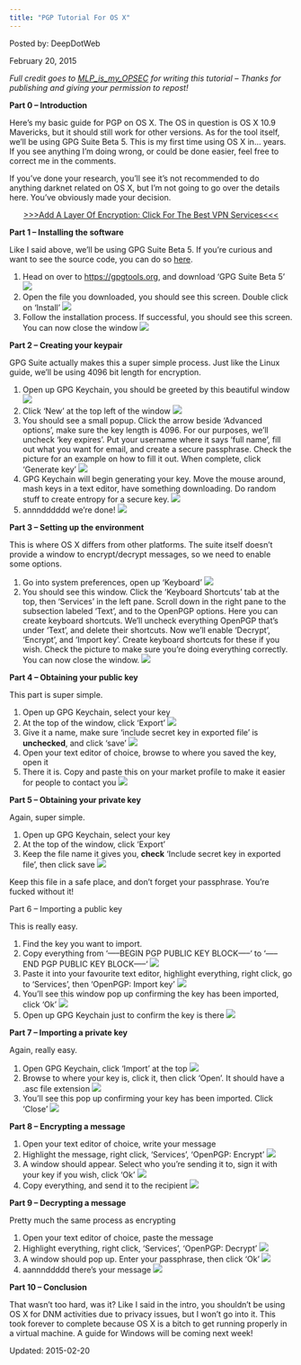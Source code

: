 ```yaml
---
title: "PGP Tutorial For OS X"
---
```



Posted by: DeepDotWeb 

<span>February 20, 2015</span>
    

<div class="usertext-body may-blank-within md-container">
<div class="md">
<p><em>Full credit goes to <a href="http://www.reddit.com/user/MLP_is_my_OPSEC">MLP_is_my_OPSEC</a> for writing this tutorial – Thanks for publishing and giving your permission to repost!</em></p>
<p><strong>Part 0 – Introduction</strong></p>
<p>Here&#8217;s my basic guide for PGP on OS X. The OS in question is OS X 10.9 Mavericks, but it should still work for other versions. As for the tool itself, we&#8217;ll be using GPG Suite Beta 5. This is my first time using OS X in&#8230; years. If you see anything I&#8217;m doing wrong, or could be done easier, feel free to correct me in the comments.</p>
<p>If you&#8217;ve done your research, you&#8217;ll see it&#8217;s not recommended to do anything darknet related on OS X, but I&#8217;m not going to go over the details here. You&#8217;ve obviously made your decision.</p>
<p style="text-align: center;"><a href="https://gir.pub/deepdotweb/vpn-comparison-chart/">&gt;&gt;&gt;Add A Layer Of Encryption: Click For The Best VPN Services&lt;&lt;&lt;</a></p>
<p><strong>Part 1 – Installing the software</strong></p>
<p>Like I said above, we&#8217;ll be using GPG Suite Beta 5. If you&#8217;re curious and want to see the source code, you can do so <a href="https://gpgtools.org/opensource.html">here</a>.</p>
<ol>
<li>Head on over to <a href="https://gpgtools.org">https://gpgtools.org</a>, and download &#8216;GPG Suite Beta 5&#8217; 

<img src="https://gir.pub/deepdotweb/imgs/2015/02/UAQo3Ca1.png">

<li>Open the file you downloaded, you should see this screen. Double click on &#8216;Install&#8217; 

<img src="https://gir.pub/deepdotweb/imgs/2015/02/dV8D0FZ1.png">

<li>Follow the installation process. If successful, you should see this screen. You can now close the window 

<img src="https://gir.pub/deepdotweb/imgs/2015/02/m8qytPb1.png">

</ol>
<p><strong>Part 2 – Creating your keypair</strong></p>
<p>GPG Suite actually makes this a super simple process. Just like the Linux guide, we&#8217;ll be using 4096 bit length for encryption.</p>
<ol>
<li>Open up GPG Keychain, you should be greeted by this beautiful window 

<img src="https://gir.pub/deepdotweb/imgs/2015/02/1xvho3K1.png">

<li>Click &#8216;New&#8217; at the top left of the window 

<img src="https://gir.pub/deepdotweb/imgs/2015/02/JH57cE51.png">

<li>You should see a small popup. Click the arrow beside &#8216;Advanced options&#8217;, make sure the key length is 4096. For our purposes, we&#8217;ll uncheck &#8216;key expires&#8217;. Put your username where it says &#8216;full name&#8217;, fill out what you want for email, and create a secure passphrase. Check the picture for an example on how to fill it out. When complete, click &#8216;Generate key&#8217; 

<img src="https://gir.pub/deepdotweb/imgs/2015/02/UPn7xO41.png">

<li>GPG Keychain will begin generating your key. Move the mouse around, mash keys in a text editor, have something downloading. Do random stuff to create entropy for a secure key. 

<img src="https://gir.pub/deepdotweb/imgs/2015/02/1oFPI101.png">

<li>annndddddd we&#8217;re done! 

<img src="https://gir.pub/deepdotweb/imgs/2015/02/J0HkvZG1.png">

</ol>
<p><strong>Part 3 – Setting up the environment</strong></p>
<p>This is where OS X differs from other platforms. The suite itself doesn&#8217;t provide a window to encrypt/decrypt messages, so we need to enable some options.</p>
<ol>
<li>Go into system preferences, open up &#8216;Keyboard&#8217; 

<img src="https://gir.pub/deepdotweb/imgs/2015/02/EYKyVkn1.png">

<li>You should see this window. Click the &#8216;Keyboard Shortcuts&#8217; tab at the top, then &#8216;Services&#8217; in the left pane. Scroll down in the right pane to the subsection labeled &#8216;Text&#8217;, and to the OpenPGP options. Here you can create keyboard shortcuts. We&#8217;ll uncheck everything OpenPGP that&#8217;s under &#8216;Text&#8217;, and delete their shortcuts. Now we&#8217;ll enable &#8216;Decrypt&#8217;, &#8216;Encrypt&#8217;, and &#8216;Import key&#8217;. Create keyboard shortcuts for these if you wish. Check the picture to make sure you&#8217;re doing everything correctly. You can now close the window. 

<img src="https://gir.pub/deepdotweb/imgs/2015/02/2vQlkq81.png">

</ol>
<p><strong>Part 4 – Obtaining your public key</strong></p>
<p>This part is super simple.</p>
<ol>
<li>Open up GPG Keychain, select your key</li>
<li>At the top of the window, click &#8216;Export&#8217; 

<img src="https://gir.pub/deepdotweb/imgs/2015/02/pvVfw2V1.png">

<li>Give it a name, make sure &#8216;include secret key in exported file&#8217; is <strong>unchecked</strong>, and click &#8216;save&#8217; 

<img src="https://gir.pub/deepdotweb/imgs/2015/02/xwjzDoI1.png">

<li>Open your text editor of choice, browse to where you saved the key, open it</li>
<li>There it is. Copy and paste this on your market profile to make it easier for people to contact you 

<img src="https://gir.pub/deepdotweb/imgs/2015/02/RJhHUWx1.png">

</ol>
<p><strong>Part 5 – Obtaining your private key</strong></p>
<p>Again, super simple.</p>
<ol>
<li>Open up GPG Keychain, select your key</li>
<li>At the top of the window, click &#8216;Export&#8217;</li>
<li>Keep the file name it gives you, <strong>check</strong> &#8216;Include secret key in exported file&#8217;, then click save 

<img src="https://gir.pub/deepdotweb/imgs/2015/02/QSLfhqW1.png">

</ol>
<p>Keep this file in a safe place, and don&#8217;t forget your passphrase. You&#8217;re fucked without it!</p>
<p>Part 6 – Importing a public key</p>
<p>This is really easy.</p>
<ol>
<li>Find the key you want to import.</li>
<li>Copy everything from &#8216;&#8212;&#8211;BEGIN PGP PUBLIC KEY BLOCK&#8212;&#8211;&#8216; to &#8216;&#8212;&#8211;END PGP PUBLIC KEY BLOCK&#8212;&#8211;&#8216; 

<img src="https://gir.pub/deepdotweb/imgs/2015/02/nH6MBYc1.png">

<li>Paste it into your favourite text editor, highlight everything, right click, go to &#8216;Services&#8217;, then &#8216;OpenPGP: Import key&#8217; 

<img src="https://gir.pub/deepdotweb/imgs/2015/02/Uq40mv11.png">

<li>You&#8217;ll see this window pop up confirming the key has been imported, click &#8216;Ok&#8217; 

<img src="https://gir.pub/deepdotweb/imgs/2015/02/CWv0ySL1.png">

<li>Open up GPG Keychain just to confirm the key is there 

<img src="https://gir.pub/deepdotweb/imgs/2015/02/zQYRK9c1.png">

</ol>
<p><strong>Part 7 – Importing a private key</strong></p>
<p>Again, really easy.</p>
<ol>
<li>Open GPG Keychain, click &#8216;Import&#8217; at the top 

<img src="https://gir.pub/deepdotweb/imgs/2015/02/o7XMOBq1.png">

<li>Browse to where your key is, click it, then click &#8216;Open&#8217;. It should have a .asc file extension 

<img src="https://gir.pub/deepdotweb/imgs/2015/02/yUTGU3o1.png">

<li>You&#8217;ll see this pop up confirming your key has been imported. Click &#8216;Close&#8217; 

<img src="https://gir.pub/deepdotweb/imgs/2015/02/5Cadwt81.png">

</ol>
<p><strong>Part 8 – Encrypting a message</strong></p>
<ol>
<li>Open your text editor of choice, write your message</li>
<li>Highlight the message, right click, &#8216;Services&#8217;, &#8216;OpenPGP: Encrypt&#8217; 

<img src="https://gir.pub/deepdotweb/imgs/2015/02/LWjLFfL1.png">

<li>A window should appear. Select who you&#8217;re sending it to, sign it with your key if you wish, click &#8216;Ok&#8217; 

<img src="https://gir.pub/deepdotweb/imgs/2015/02/g4UyC6Y1.png">

<li>Copy everything, and send it to the recipient 

<img src="https://gir.pub/deepdotweb/imgs/2015/02/AFGqEOx1.png">

</ol>
<p><strong>Part 9 – Decrypting a message</strong></p>
<p>Pretty much the same process as encrypting</p>
<ol>
<li>Open your text editor of choice, paste the message</li>
<li>Highlight everything, right click, &#8216;Services&#8217;, &#8216;OpenPGP: Decrypt&#8217; 

<img src="https://gir.pub/deepdotweb/imgs/2015/02/u2wWMtA1.png">

<li>A window should pop up. Enter your passphrase, then click &#8216;Ok&#8217; 

<img src="https://gir.pub/deepdotweb/imgs/2015/02/gL2nnbq1.png">

<li>aannnddddd there&#8217;s your message 

<img src="https://gir.pub/deepdotweb/imgs/2015/02/zNX94M71.png">

</ol>
<p><strong>Part 10 – Conclusion</strong></p>
<p>That wasn&#8217;t too hard, was it? Like I said in the intro, you shouldn&#8217;t be using OS X for DNM activities due to privacy issues, but I won&#8217;t go into it. This took forever to complete because OS X is a bitch to get running properly in a virtual machine. A guide for Windows will be coming next week!</p>

Updated: 2015-02-20

